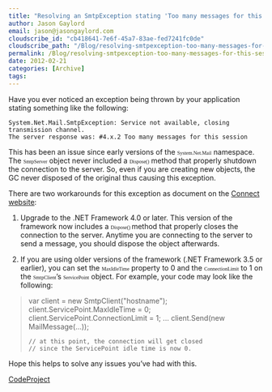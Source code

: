 ```yaml
---
title: "Resolving an SmtpException stating 'Too many messages for this session'"
author: Jason Gaylord
email: jason@jasongaylord.com
cloudscribe_id: "cb418641-7e6f-45a7-83ae-fed7241fc0de"
cloudscribe_path: "/Blog/resolving-smtpexception-too-many-messages-for-this-session"
permalink: /Blog/resolving-smtpexception-too-many-messages-for-this-session
date: 2012-02-21
categories: [Archive]
tags: 
---
```


Have you ever noticed an exception being thrown by your application stating something like the following:

    System.Net.Mail.SmtpException: Service not available, closing transmission channel. 
    The server response was: #4.x.2 Too many messages for this session

This has been an issue since early versions of the <span face="Consolas" size="2" style="font-family: consolas; font-size: x-small;">System.Net.Mail</span> namespace. The <span face="Consolas" size="2" style="font-family: consolas; font-size: x-small;">SmtpServer</span> object never included a <span face="Consolas" size="2" style="font-family: consolas; font-size: x-small;">Dispose()</span> method that properly shutdown the connection to the server. So, even if you are creating new objects, the GC never disposed of the original thus causing this exception.

There are two workarounds for this exception as document on the [Connect website](http://jasong.us/wXDVAH):

1.  Upgrade to the .NET Framework 4.0 or later. This version of the framework now includes a <span face="Consolas" size="2" style="font-family: consolas; font-size: x-small;">Dispose() </span>method that properly closes the connection to the server. Anytime you are connecting to the server to send a message, you should dispose the object afterwards.  

2.  If you are using older versions of the framework (.NET Framework 3.5 or earlier), you can set the <span face="Consolas" size="2" style="font-family: consolas; font-size: x-small;">MaxIdleTime</span> property to 0 and the <span face="Consolas" size="2" style="font-family: consolas; font-size: x-small;">ConnectionLimit</span> to 1 on the <span face="Consolas" size="2" style="font-family: consolas; font-size: x-small;">SmtpClient</span>’s <span face="Consolas" size="2" style="font-family: consolas; font-size: x-small;">ServicePoint</span> object. For example, your code may look like the following:

> var client = new SmtpClient("hostname");
>     client.ServicePoint.MaxIdleTime = 0;
>     client.ServicePoint.ConnectionLimit = 1;
>     ...
>     client.Send(new MailMessage(...));
> 
>     // at this point, the connection will get closed
>     // since the ServicePoint idle time is now 0.

Hope this helps to solve any issues you’ve had with this.

[CodeProject](http://www.codeproject.com)
